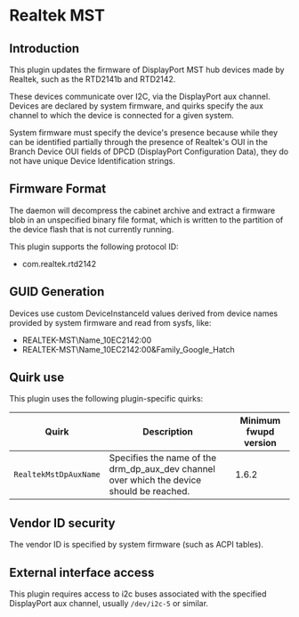 Realtek MST
===========

Introduction
------------

This plugin updates the firmware of DisplayPort MST hub
devices made by Realtek, such as the RTD2141b and RTD2142.

These devices communicate over I2C, via the DisplayPort aux channel. Devices
are declared by system firmware, and quirks specify the aux channel to which
the device is connected for a given system.

System firmware must specify the device's presence because while they can be
identified partially through the presence of Realtek's OUI in the Branch
Device OUI fields of DPCD (DisplayPort Configuration Data), they do not have
unique Device Identification strings.

Firmware Format
---------------

The daemon will decompress the cabinet archive and extract a firmware blob in
an unspecified binary file format, which is written to the partition of the
device flash that is not currently running.

This plugin supports the following protocol ID:

 * com.realtek.rtd2142

GUID Generation
---------------

Devices use custom DeviceInstanceId values derived from device names
provided by system firmware and read from sysfs, like:

 * REALTEK-MST\Name_10EC2142:00
 * REALTEK-MST\Name_10EC2142:00&Family_Google_Hatch

Quirk use
---------
This plugin uses the following plugin-specific quirks:

| Quirk                  | Description                                 | Minimum fwupd version |
|------------------------|---------------------------------------------|-----------------------|
| `RealtekMstDpAuxName`  | Specifies the name of the drm_dp_aux_dev channel over which the device should be reached. | 1.6.2 |

Vendor ID security
------------------

The vendor ID is specified by system firmware (such as ACPI tables).

External interface access
---

This plugin requires access to i2c buses associated with the specified
DisplayPort aux channel, usually `/dev/i2c-5` or similar.
